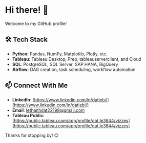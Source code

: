 # Hi there! 👋

Welcome to my GitHub profile!

## 🛠️ Tech Stack
- **Python**: Pandas, NumPy, Matplotlib, Plotly, etc.
- **Tableau**: Tableau Desktop, Prep, tableauserverclient, and Cloud
- **SQL**: PostgreSQL, SQL Server, SAP HANA, BigQuery
- **Airflow**: DAG creation, task scheduling, workflow automation

## 📫 Connect With Me
- **LinkedIn**: [https://www.linkedin.com/in/datlebi/](https://www.linkedin.com/in/datlebi/)
- **Email**: lethanhdat22198@gmail.com
- **Tableau Public**: [https://public.tableau.com/app/profile/dat.le3644/vizzes](https://public.tableau.com/app/profile/dat.le3644/vizzes)

Thanks for stopping by! 😊
